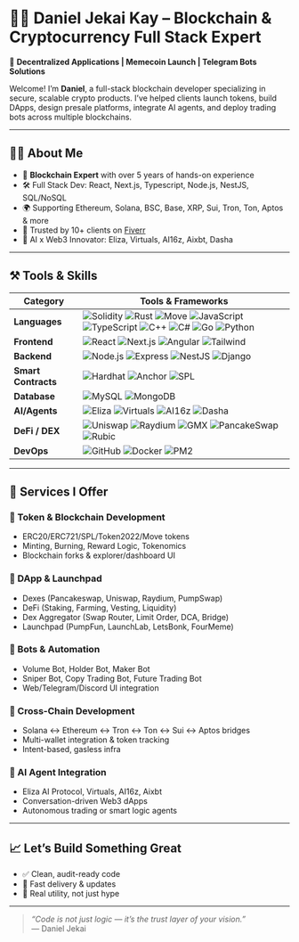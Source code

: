 # 👨‍💻 Daniel Jekai Kay – Blockchain & Cryptocurrency Full Stack Expert

🚀 **Decentralized Applications | Memecoin Launch | Telegram Bots Solutions**

Welcome! I’m **Daniel**, a full-stack blockchain developer specializing in secure, scalable crypto products. I’ve helped clients launch tokens, build DApps, design presale platforms, integrate AI agents, and deploy trading bots across multiple blockchains.

---

## 🧑‍💼 About Me

- 🧠 **Blockchain Expert** with over 5 years of hands-on experience  
- 🛠️ Full Stack Dev: React, Next.js, Typescript, Node.js, NestJS, SQL/NoSQL  
- 🌍 Supporting Ethereum, Solana, BSC, Base, XRP, Sui, Tron, Ton, Aptos & more  
- 💼 Trusted by 10+ clients on [Fiverr](https://fiverr.com/dragoldev)  
- 🤖 AI x Web3 Innovator: Eliza, Virtuals, AI16z, Aixbt, Dasha  

---

## ⚒️ Tools & Skills

| Category         | Tools & Frameworks                                                                                                                                           |
|------------------|---------------------------------------------------------------------------------------------------------------------------------------------------------------|
| **Languages**    | ![Solidity](https://img.shields.io/badge/-Solidity-black?logo=solidity) ![Rust](https://img.shields.io/badge/-Rust-orange?logo=rust) ![Move](https://img.shields.io/badge/-Move-blueviolet) ![JavaScript](https://img.shields.io/badge/-JavaScript-yellow?logo=javascript) ![TypeScript](https://img.shields.io/badge/-TypeScript-blue?logo=typescript) ![C++](https://img.shields.io/badge/-C++-blue?logo=c%2B%2B) ![C#](https://img.shields.io/badge/-CSharp-239120?logo=c-sharp) ![Go](https://img.shields.io/badge/-Go-blue?logo=go) ![Python](https://img.shields.io/badge/-Python-yellow?logo=python) |
| **Frontend**     | ![React](https://img.shields.io/badge/-React-20232a?logo=react) ![Next.js](https://img.shields.io/badge/-Next.js-black?logo=next.js) ![Angular](https://img.shields.io/badge/-Angular-red?logo=angular) ![Tailwind](https://img.shields.io/badge/-TailwindCSS-38bdf8?logo=tailwind-css) |
| **Backend**      | ![Node.js](https://img.shields.io/badge/-Node.js-green?logo=node.js) ![Express](https://img.shields.io/badge/-Express-gray?logo=express) ![NestJS](https://img.shields.io/badge/-NestJS-red?logo=nestjs) ![Django](https://img.shields.io/badge/-Django-092e20?logo=django) |
| **Smart Contracts** | ![Hardhat](https://img.shields.io/badge/-Hardhat-yellow?logo=ethereum) ![Anchor](https://img.shields.io/badge/-Anchor-purple?logo=solana) ![SPL](https://img.shields.io/badge/-SPL-blue?logo=solana) |
| **Database**     | ![MySQL](https://img.shields.io/badge/-MySQL-blue?logo=mysql) ![MongoDB](https://img.shields.io/badge/-MongoDB-green?logo=mongodb) |
| **AI/Agents**    | ![Eliza](https://img.shields.io/badge/-Eliza-black) ![Virtuals](https://img.shields.io/badge/-Virtuals-0077ff) ![AI16z](https://img.shields.io/badge/-AI16z-green) ![Dasha](https://img.shields.io/badge/-Dasha.ai-orange) |
| **DeFi / DEX**   | ![Uniswap](https://img.shields.io/badge/-Uniswap-purple?logo=uniswap) ![Raydium](https://img.shields.io/badge/-Raydium-blueviolet) ![GMX](https://img.shields.io/badge/-GMX-black) ![PancakeSwap](https://img.shields.io/badge/-PancakeSwap-gold?logo=pancakeswap) ![Rubic](https://img.shields.io/badge/-Rubic-darkgreen) |
| **DevOps**       | ![GitHub](https://img.shields.io/badge/-GitHub-black?logo=github) ![Docker](https://img.shields.io/badge/-Docker-blue?logo=docker) ![PM2](https://img.shields.io/badge/-PM2-007acc) |

---

## 💼 Services I Offer

### 🔹 Token & Blockchain Development
- ERC20/ERC721/SPL/Token2022/Move tokens
- Minting, Burning, Reward Logic, Tokenomics
- Blockchain forks & explorer/dashboard UI

### 🔹 DApp & Launchpad
- Dexes (Pancakeswap, Uniswap, Raydium, PumpSwap)
- DeFi (Staking, Farming, Vesting, Liquidity)
- Dex Aggregator (Swap Router, Limit Order, DCA, Bridge)
- Launchpad (PumpFun, LaunchLab, LetsBonk, FourMeme)

### 🔹 Bots & Automation
- Volume Bot, Holder Bot, Maker Bot
- Sniper Bot, Copy Trading Bot, Future Trading Bot
- Web/Telegram/Discord UI integration

### 🔹 Cross-Chain Development
- Solana ↔ Ethereum ↔ Tron ↔ Ton ↔ Sui ↔ Aptos bridges
- Multi-wallet integration & token tracking
- Intent-based, gasless infra

### 🔹 AI Agent Integration
- Eliza AI Protocol, Virtuals, AI16z, Aixbt
- Conversation-driven Web3 dApps
- Autonomous trading or smart logic agents

---

## 📈 Let’s Build Something Great

- ✅ Clean, audit-ready code  
- 🔁 Fast delivery & updates  
- 🧠 Real utility, not just hype  

---

> _“Code is not just logic — it’s the trust layer of your vision.”_  
> — Daniel Jekai
